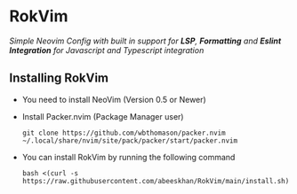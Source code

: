 # RokVim

 _Simple Neovim Config with built in support for **LSP**, **Formatting** and **Eslint Integration** for Javascript and Typescript integration_

## Installing RokVim
 - You need to install NeoVim (Version 0.5 or Newer)
 - Install Packer.nvim (Package Manager user)
  
   ```git clone https://github.com/wbthomason/packer.nvim ~/.local/share/nvim/site/pack/packer/start/packer.nvim```

 - You can install RokVim by running the following command

   ```bash <(curl -s https://raw.githubusercontent.com/abeeskhan/RokVim/main/install.sh)```
